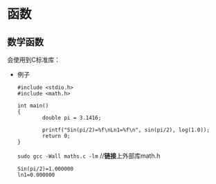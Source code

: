 函数
===========================


数学函数
----------

会使用到C标准库：
  
  - 例子
    
    ```
    #include <stdio.h>
    #include <math.h>

    int main()
    {
            double pi = 3.1416;

            printf("Sin(pi/2)=%f\nLn1=%f\n", sin(pi/2), log(1.0));
            return 0;
    }
    ```
    
    `sudo gcc -Wall maths.c -lm`        //**链接**上外部库math.h
    
    ```
    Sin(pi/2)=1.000000
    ln1=0.000000
    ```
    
